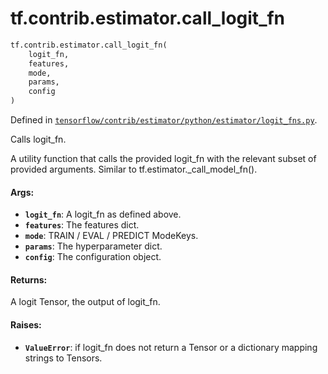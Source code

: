 <div itemscope itemtype="http://developers.google.com/ReferenceObject">
<meta itemprop="name" content="tf.contrib.estimator.call_logit_fn" />
</div>

# tf.contrib.estimator.call_logit_fn

``` python
tf.contrib.estimator.call_logit_fn(
    logit_fn,
    features,
    mode,
    params,
    config
)
```



Defined in [`tensorflow/contrib/estimator/python/estimator/logit_fns.py`](https://www.tensorflow.org/code/tensorflow/contrib/estimator/python/estimator/logit_fns.py).

Calls logit_fn.

A utility function that calls the provided logit_fn with the relevant subset
of provided arguments.  Similar to tf.estimator._call_model_fn().

#### Args:

* <b>`logit_fn`</b>: A logit_fn as defined above.
* <b>`features`</b>: The features dict.
* <b>`mode`</b>: TRAIN / EVAL / PREDICT ModeKeys.
* <b>`params`</b>: The hyperparameter dict.
* <b>`config`</b>: The configuration object.


#### Returns:

A logit Tensor, the output of logit_fn.


#### Raises:

* <b>`ValueError`</b>: if logit_fn does not return a Tensor or a dictionary mapping
    strings to Tensors.